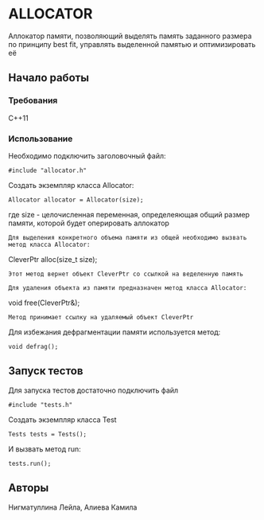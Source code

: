 # ALLOCATOR

Аллокатор памяти, позволяющий выделять память заданного размера по принципу best fit, управлять выделенной памятью и оптимизировать её

## Начало работы

### Требования

С++11

### Использование

Необходимо подключить заголовочный файл:
```
#include "allocator.h"
```
Создать экземпляр класса Allocator:
```
Allocator allocator = Allocator(size);
```
где size - целочисленная переменная, определеяющая общий размер памяти, которой будет оперировать аллокатор
```
Для выделения конкретного объема памяти из общей необходимо вызвать метод класса Allocator:
```
CleverPtr alloc(size_t size);
```
Этот метод вернет объект CleverPtr со ссылкой на веделенную память

Для удаления объекта из памяти предназначен метод класса Allocator:
```
void free(CleverPtr&);
```
Метод принимает ссылку на удаляемый объект CleverPtr
```
Для избежания дефрагментации памяти используется метод:
```
void defrag();
```

## Запуск тестов
Для запуска тестов достаточно подключить файл
```
#include "tests.h"
```
Создать экземпляр класса Test
```
Tests tests = Tests();
```
И вызвать метод run:
```
tests.run();
```

## Авторы
Нигматуллина Лейла, Алиева Камила